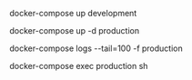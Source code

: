 docker-compose up development

docker-compose up -d production

docker-compose logs --tail=100 -f production

docker-compose exec production sh
